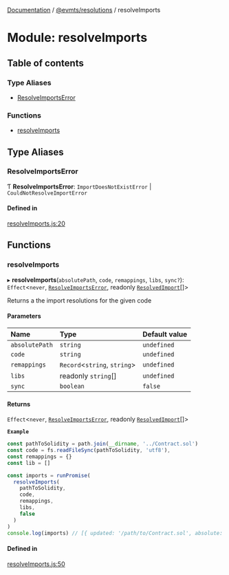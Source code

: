 [Documentation](../README.md) / [@evmts/resolutions](evmts_resolutions.md) / resolveImports

# Module: resolveImports

## Table of contents

### Type Aliases

- [ResolveImportsError](evmts_resolutions.resolveImports.md#resolveimportserror)

### Functions

- [resolveImports](evmts_resolutions.resolveImports.md#resolveimports)

## Type Aliases

### ResolveImportsError

Ƭ **ResolveImportsError**: `ImportDoesNotExistError` \| `CouldNotResolveImportError`

#### Defined in

[resolveImports.js:20](https://github.com/evmts/evmts-monorepo/blob/main/bundler/resolutions/src/resolveImports.js#L20)

## Functions

### resolveImports

▸ **resolveImports**(`absolutePath`, `code`, `remappings`, `libs`, `sync?`): `Effect`\<`never`, [`ResolveImportsError`](evmts_resolutions.resolveImports.md#resolveimportserror), readonly [`ResolvedImport`](evmts_resolutions.types.md#resolvedimport)[]\>

Returns a the import resolutions for the given code

#### Parameters

| Name | Type | Default value |
| :------ | :------ | :------ |
| `absolutePath` | `string` | `undefined` |
| `code` | `string` | `undefined` |
| `remappings` | `Record`\<`string`, `string`\> | `undefined` |
| `libs` | readonly `string`[] | `undefined` |
| `sync` | `boolean` | `false` |

#### Returns

`Effect`\<`never`, [`ResolveImportsError`](evmts_resolutions.resolveImports.md#resolveimportserror), readonly [`ResolvedImport`](evmts_resolutions.types.md#resolvedimport)[]\>

**`Example`**

```ts
const pathToSolidity = path.join(__dirname, '../Contract.sol')
const code = fs.readFileSync(pathToSolidity, 'utf8'),
const remappings = {}
const lib = []

const imports = runPromise(
  resolveImports(
    pathToSolidity,
    code,
    remappings,
    libs,
    false
  )
)
console.log(imports) // [{ updated: '/path/to/Contract.sol', absolute: '/path/to/Contract.sol', original: '../Contract.sol' }]
```

#### Defined in

[resolveImports.js:50](https://github.com/evmts/evmts-monorepo/blob/main/bundler/resolutions/src/resolveImports.js#L50)
